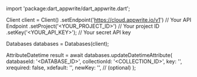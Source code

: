 import 'package:dart_appwrite/dart_appwrite.dart';

Client client = Client()
    .setEndpoint('https://cloud.appwrite.io/v1') // Your API Endpoint
    .setProject('<YOUR_PROJECT_ID>') // Your project ID
    .setKey('<YOUR_API_KEY>'); // Your secret API key

Databases databases = Databases(client);

AttributeDatetime result = await databases.updateDatetimeAttribute(
    databaseId: '<DATABASE_ID>',
    collectionId: '<COLLECTION_ID>',
    key: '',
    xrequired: false,
    xdefault: '',
    newKey: '', // (optional)
);
